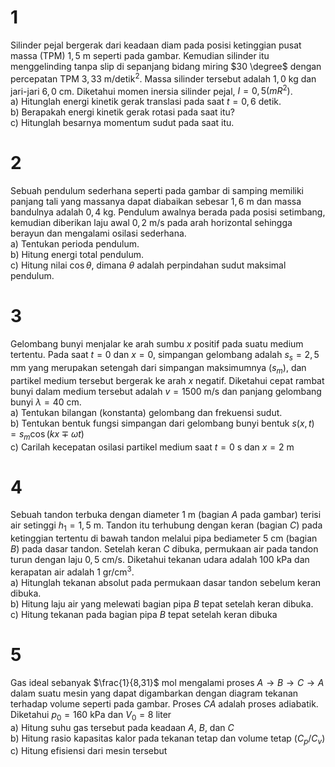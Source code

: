 # 1
Silinder pejal bergerak dari keadaan diam pada posisi ketinggian pusat massa (TPM) $1,5$ m seperti pada gambar. Kemudian silinder itu menggelinding tanpa slip di sepanjang bidang miring $30 \degree$ dengan percepatan TPM $3,33$ m/detik$^2$. Massa silinder tersebut adalah $1,0$ kg dan jari-jari $6,0$ cm. Diketahui momen inersia silinder pejal, $I = 0,5(mR^2)$.  
a) Hitunglah energi kinetik gerak translasi pada saat $t = 0,6$ detik.  
b) Berapakah energi kinetik gerak rotasi pada saat itu?  
c) Hitunglah besarnya momentum sudut pada saat itu.  

# 2
Sebuah pendulum sederhana seperti pada gambar di samping memiliki panjang tali yang massanya dapat diabaikan sebesar $1,6$ m dan massa bandulnya adalah $0,4$ kg. Pendulum awalnya berada pada posisi setimbang, kemudian diberikan laju awal $0,2$ m/s pada arah horizontal sehingga berayun dan mengalami osilasi sederhana.  
a) Tentukan perioda pendulum.  
b) Hitung energi total pendulum.  
c) Hitung nilai $\cos \theta$, dimana $\theta$ adalah perpindahan sudut maksimal pendulum.  

# 3
Gelombang bunyi menjalar ke arah sumbu $x$ positif pada suatu medium tertentu. Pada saat $t = 0$ dan $x = 0$, simpangan gelombang adalah $s_s = 2,5$ mm yang merupakan setengah dari simpangan maksimumnya $(s_m)$, dan partikel medium tersebut bergerak ke arah $x$ negatif. Diketahui cepat rambat bunyi dalam medium tersebut adalah $v = 1500$ m/s dan panjang gelombang bunyi $\lambda = 40$ cm.  
a) Tentukan bilangan (konstanta) gelombang dan frekuensi sudut.  
b) Tentukan bentuk fungsi simpangan dari gelombang bunyi bentuk $s(x, t) = s_m \cos (kx \mp \omega t)$  
c) Carilah kecepatan osilasi partikel medium saat $t = 0$ s dan $x = 2$ m

# 4
Sebuah tandon terbuka dengan diameter $1$ m (bagian $A$ pada gambar) terisi air setinggi $h_1 = 1,5$ m. Tandon itu terhubung dengan keran (bagian $C$) pada ketinggian tertentu di bawah tandon melalui pipa bediameter $5$ cm (bagian $B$) pada dasar tandon. Setelah keran $C$ dibuka, permukaan air pada tandon turun dengan laju $0,5$ cm/s. Diketahui tekanan udara adalah $100$ kPa dan kerapatan air adalah $1$ gr/cm$^3$.  
a) Hitunglah tekanan absolut pada permukaan dasar tandon sebelum keran dibuka.  
b) Hitung laju air yang melewati bagian pipa $B$ tepat setelah keran dibuka.  
c) Hitung tekanan pada bagian pipa $B$ tepat setelah keran dibuka

# 5
Gas ideal sebanyak $\frac{1}{8,31}$ mol mengalami proses $A \rightarrow B \rightarrow C \rightarrow A$ dalam suatu mesin yang dapat digambarkan dengan diagram tekanan terhadap volume seperti pada gambar. Proses $CA$ adalah proses adiabatik. Diketahui $p_0 = 160$ kPa dan $V_0 = 8$ liter  
a) Hitung suhu gas tersebut pada keadaan $A$, $B$, dan $C$  
b) Hitung rasio kapasitas kalor pada tekanan tetap dan volume tetap $(C_p/C_v)$  
c) Hitung efisiensi dari mesin tersebut
